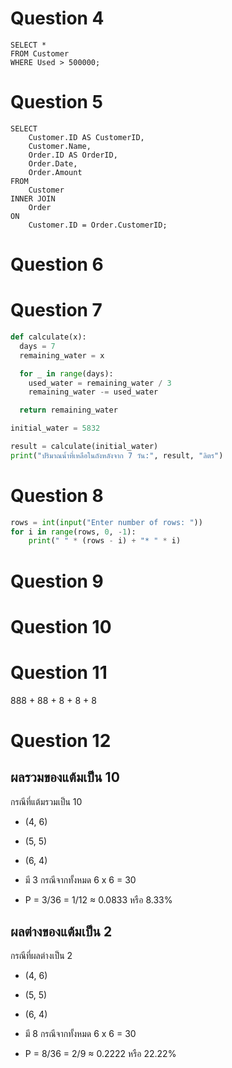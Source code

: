 # Question 4

```mysql
SELECT * 
FROM Customer 
WHERE Used > 500000;

```


# Question 5

```mysql
SELECT 
    Customer.ID AS CustomerID, 
    Customer.Name, 
    Order.ID AS OrderID, 
    Order.Date, 
    Order.Amount 
FROM 
    Customer 
INNER JOIN 
    Order 
ON 
    Customer.ID = Order.CustomerID;

```

# Question 6


# Question 7

```python
def calculate(x):
  days = 7
  remaining_water = x

  for _ in range(days):
    used_water = remaining_water / 3
    remaining_water -= used_water

  return remaining_water

initial_water = 5832

result = calculate(initial_water)
print("ปริมาณน้ำที่เหลือในถังหลังจาก 7 วัน:", result, "ลิตร")

```

# Question 8

```python
rows = int(input("Enter number of rows: "))
for i in range(rows, 0, -1):
    print(" " * (rows - i) + "* " * i)

```

# Question 9



# Question 10



# Question 11

888 + 88 + 8 + 8 + 8


# Question 12

## ผลรวมของแต้มเป็น 10

กรณีที่แต้มรวมเป็น 10
* (4, 6)
* (5, 5)
* (6, 4)
  
* มี 3 กรณีจากทั้งหมด 6 x 6 = 30
* P = 3/36 = 1/12 ≈ 0.0833 หรือ 8.33%

## ผลต่างของแต้มเป็น 2

กรณีที่ผลต่างเป็น 2
* (4, 6)
* (5, 5)
* (6, 4)
  
* มี 8 กรณีจากทั้งหมด 6 x 6 = 30
* P = 8/36 = 2/9 ≈ 0.2222 หรือ 22.22%
